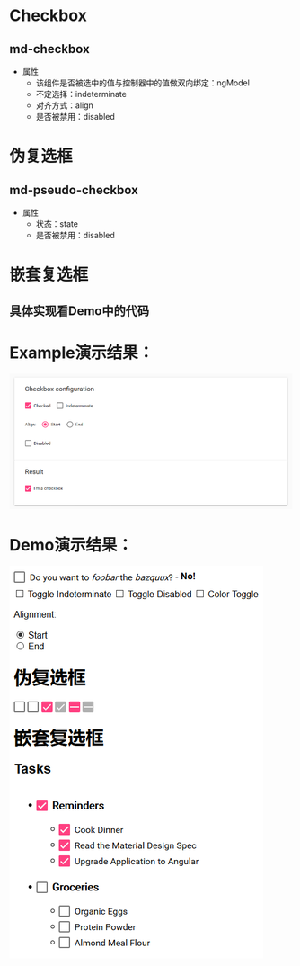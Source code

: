 # Checkbox
## md-checkbox
* 属性
	* 该组件是否被选中的值与控制器中的值做双向绑定：ngModel
	* 不定选择：indeterminate
	* 对齐方式：align
	* 是否被禁用：disabled

# 伪复选框
## md-pseudo-checkbox
* 属性
	* 状态：state
	* 是否被禁用：disabled

# 嵌套复选框
## 具体实现看Demo中的代码

# Example演示结果：
![Example](./Example/checkbox_example.png)

# Demo演示结果：
![Demo](./Demo/checkbox_demo.png)